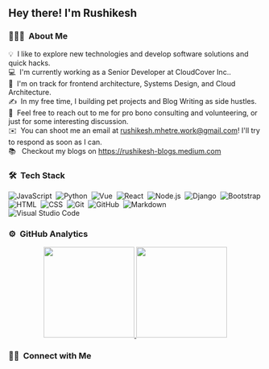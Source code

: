 

<h2>Hey there! I'm Rushikesh</h2>

<!-- ## 👋 &nbsp;Hey there! I'm Rushikesh -->

### 👨🏻‍💻 &nbsp;About Me

💡 &nbsp;I like to explore new technologies and develop software solutions and quick hacks.\
💻 &nbsp;I'm currently working as a Senior Developer at CloudCover Inc..\
🌱 &nbsp;I'm on track for frontend architecture, Systems Design, and Cloud Architecture.\
✍️ &nbsp;In my free time, I building pet projects and Blog Writing as side hustles.\
💬 &nbsp;Feel free to reach out to me for pro bono consulting and volunteering, or just for some interesting discussion.\
✉️ &nbsp;You can shoot me an email at rushikesh.mhetre.work@gmail.com! I'll try to respond as soon as I can.\
📚 &nbsp; Checkout my blogs on https://rushikesh-blogs.medium.com


### 🛠 &nbsp;Tech Stack

![JavaScript](https://img.shields.io/badge/-JavaScript-05122A?style=flat&logo=javascript)&nbsp;
![Python](https://img.shields.io/badge/-Python-05122A?style=flat&logo=python)&nbsp;
![Vue](https://img.shields.io/badge/-Vue-05122A?style=flat&logo=Vue)&nbsp;
![React](https://img.shields.io/badge/-React-05122A?style=flat&logo=react)&nbsp;
![Node.js](https://img.shields.io/badge/-Node.js-05122A?style=flat&logo=node.js)&nbsp;
![Django](https://img.shields.io/badge/-Django-05122A?style=flat&logo=django&logoColor=092E20)&nbsp;
![Bootstrap](https://img.shields.io/badge/-Bootstrap-05122A?style=flat&logo=bootstrap&logoColor=563D7C)\
![HTML](https://img.shields.io/badge/-HTML-05122A?style=flat&logo=HTML5)&nbsp;
![CSS](https://img.shields.io/badge/-CSS-05122A?style=flat&logo=CSS3&logoColor=1572B6)&nbsp;
![Git](https://img.shields.io/badge/-Git-05122A?style=flat&logo=git)&nbsp;
![GitHub](https://img.shields.io/badge/-GitHub-05122A?style=flat&logo=github)&nbsp;
![Markdown](https://img.shields.io/badge/-Markdown-05122A?style=flat&logo=markdown)\
![Visual Studio Code](https://img.shields.io/badge/-Visual%20Studio%20Code-05122A?style=flat&logo=visual-studio-code&logoColor=007ACC)&nbsp;

### ⚙️ &nbsp;GitHub Analytics

<p align="center">
<a href="https://github.com/Nomercy10">
  <img height="180em" src="https://github-readme-stats-eight-theta.vercel.app/api?username=Nomercy10&show_icons=true&theme=algolia&include_all_commits=true&count_private=true"/>
  <img height="180em" src="https://github-readme-stats-eight-theta.vercel.app/api/top-langs/?username=Nomercy10&layout=compact&langs_count=8&theme=algolia"/>
</a>
</p>

### 🤝🏻 &nbsp;Connect with Me

